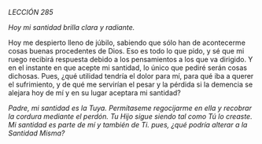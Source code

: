 *LECCIÓN 285*

*Hoy mi santidad brilla clara y radiante.*

Hoy me despierto lleno de júbilo, sabiendo que sólo han de acontecerme cosas buenas procedentes de Dios. Eso es todo lo que pido, y sé que mi ruego recibirá respuesta debido a los pensamientos a los que va dirigido. Y en el instante en que acepte mi santidad, lo único que pediré serán cosas dichosas. Pues, ¿qué utilidad tendría el dolor para mí, para qué iba a querer el sufrimiento, y de qué me servirían el pesar y la pérdida si la demencia se alejara hoy de mí y en su lugar aceptara mi santidad?

_Padre, mi santidad es la Tuya. Permítaseme regocijarme en ella y recobrar la cordura mediante el perdón. Tu Hijo sigue siendo tal como Tú lo creaste. Mi santidad es parte de mí y también de Ti. pues, ¿qué podría alterar a la Santidad Misma?_